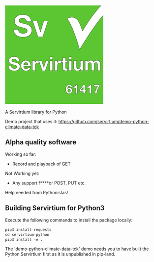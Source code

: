 ![](Servirtium-Square.png?raw=true)

A Servirtium library for Python 

Demo project that uses it: https://github.com/servirtium/demo-python-climate-data-tck 

## Alpha quality software

Working so far:

* Record and playback of GET

Not Working yet:

* Any support f****or POST, PUT etc.

Help needed from Pythonistas!

## Building Servirtium for Python3

Execute the following commands to install the package locally:

```
pip3 install requests
cd servirtium-python
pip3 install -e .
```

The 'demo-python-climate-data-tck' demo needs you to have built the Python Servirtium 
first as it is unpublished in pip-land.
